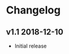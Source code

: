 
# Changelog

## v1.1 2018-12-10

- Initial release 
<!--
### Added

- Bullet

### Changed

- Bullet

### Removed

- Bullet
-->
